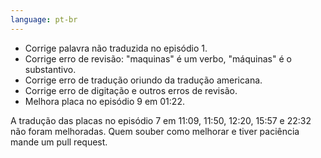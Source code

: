 ```yaml
---
language: pt-br
---
```


- Corrige palavra não traduzida no episódio 1.
- Corrige erro de revisão: "maquinas" é um verbo, "máquinas" é o substantivo.
- Corrige erro de tradução oriundo da tradução americana.
- Corrige erro de digitação e outros erros de revisão.
- Melhora placa no episódio 9 em 01:22.

A tradução das placas no episódio 7 em 11:09, 11:50, 12:20, 15:57 e 22:32 não foram melhoradas. Quem souber como melhorar e tiver paciência mande um pull request.
